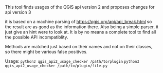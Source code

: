 This tool finds usages of the QGIS api version 2 and proposes changes for api version 3

it is based on a machine parsing of https://qgis.org/api/api_break.html so the result are as good as the information there.
Also being a simple parser, it just give an hint were to look at. It is by no means a complete tool to find all the 
possible API incompatiblity.

Methods are matched just based on their names and not on their classes, so there might be various false positives.

Usage:
`python3 qgis_api2_usage_checker /path/to/plugin`
`python3 qgis_api2_usage_checker /path/to/plugin/file.py`